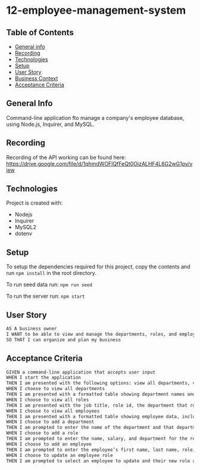 # 12-employee-management-system
## Table of Contents
* [General info](#general-info)
* [Recording](#screenshot)
* [Technologies](#technologies)
* [Setup](#setup)
* [User Story](#User-Story)
* [Business Context](#Business-Context)
* [Acceptance Criteria](#Acceptance-Criteria)

## General Info
Command-line application fto manage a company's employee database, using Node.js, Inquirer, and MySQL.


## Recording
Recording of the API working can be found here: 
https://drive.google.com/file/d/1qhmdWOFlQfFeQt0OizALHF4L6G2wG1py/view

## Technologies
Project is created with:
* Nodejs
* Inquirer
* MySQL2
* dotenv

## Setup
To setup the dependencies required for this project, copy the contents and run `npm install` in the root directory.

To run seed data run:
`npm run seed`

To run the server run:
`npm start`

## User Story

```md
AS A business owner
I WANT to be able to view and manage the departments, roles, and employees in my company
SO THAT I can organize and plan my business
```

## Acceptance Criteria

```md
GIVEN a command-line application that accepts user input
WHEN I start the application
THEN I am presented with the following options: view all departments, view all roles, view all employees, add a department, add a role, add an employee, and update an employee role
WHEN I choose to view all departments
THEN I am presented with a formatted table showing department names and department ids
WHEN I choose to view all roles
THEN I am presented with the job title, role id, the department that role belongs to, and the salary for that role
WHEN I choose to view all employees
THEN I am presented with a formatted table showing employee data, including employee ids, first names, last names, job titles, departments, salaries, and managers that the employees report to
WHEN I choose to add a department
THEN I am prompted to enter the name of the department and that department is added to the database
WHEN I choose to add a role
THEN I am prompted to enter the name, salary, and department for the role and that role is added to the database
WHEN I choose to add an employee
THEN I am prompted to enter the employee’s first name, last name, role, and manager, and that employee is added to the database
WHEN I choose to update an employee role
THEN I am prompted to select an employee to update and their new role and this information is updated in the database 
```